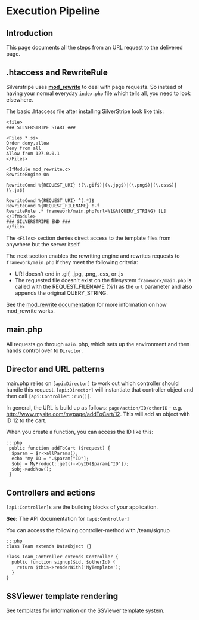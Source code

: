 # Execution Pipeline

## Introduction

This page documents all the steps from an URL request to the delivered page. 

## .htaccess and RewriteRule

Silverstripe uses **[mod_rewrite](http://httpd.apache.org/docs/2.0/mod/mod_rewrite.html)** to deal with page requests.
So instead of having your normal everyday `index.php` file which tells all, you need to look elsewhere. 

The basic .htaccess file after installing SilverStripe look like this:

	<file>
	### SILVERSTRIPE START ###

	<Files *.ss>
	Order deny,allow
	Deny from all
	Allow from 127.0.0.1
	</Files>

	<IfModule mod_rewrite.c>
	RewriteEngine On

	RewriteCond %{REQUEST_URI} !(\.gif$)|(\.jpg$)|(\.png$)|(\.css$)|(\.js$)

	RewriteCond %{REQUEST_URI} ^(.*)$
	RewriteCond %{REQUEST_FILENAME} !-f
	RewriteRule .* framework/main.php?url=%1&%{QUERY_STRING} [L]
	</IfModule>
	### SILVERSTRIPE END ###
	</file>

The `<Files>` section denies direct access to the template files from anywhere but the server itself.

The next section enables the rewriting engine and rewrites requests to `framework/main.php` if they meet the following
criteria:

*  URI doesn't end in .gif, .jpg, .png, .css, or .js
*  The requested file doesn't exist on the filesystem `framework/main.php` is called with the REQUEST_FILENAME (%1) as the `url` parameter and also appends the original
QUERY_STRING.

See the [mod_rewrite documentation](http://httpd.apache.org/docs/2.0/mod/mod_rewrite.html) for more information on how
mod_rewrite works.


## main.php

All requests go through `main.`php, which sets up the environment and then hands control over to `Director`.

## Director and URL patterns

main.php relies on `[api:Director]` to work out which controller should handle this request.  `[api:Director]` will instantiate that
controller object and then call `[api:Controller::run()]`.

In general, the URL is build up as follows: `page/action/ID/otherID` - e.g. http://www.mysite.com/mypage/addToCart/12. 
This will add an object with ID 12 to the cart.

When you create a function, you can access the ID like this:

	:::php
	 public function addToCart ($request) {
	  $param = $r->allParams();
	  echo "my ID = ".$param["ID"];
	  $obj = MyProduct::get()->byID($param["ID"]);
	  $obj->addNow();
	 }

## Controllers and actions

`[api:Controller]`s are the building blocks of your application.

**See:** The API documentation for `[api:Controller]`

You can access the following controller-method with /team/signup

	:::php
	class Team extends DataObject {}
	
	class Team_Controller extends Controller {
	  public function signup($id, $otherId) {
	    return $this->renderWith('MyTemplate');
	  }
	}

## SSViewer template rendering

See [templates](/topics/templates) for information on the SSViewer template system.
